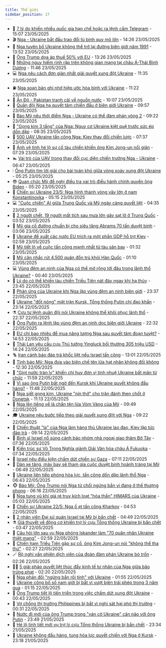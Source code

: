 ```yaml
---
title: Thế giới
sidebar_position: 17
---
```


<!-- dantri-the-gioi:START -->
- 🌋 [7 lý do khiến nhiều quốc gia hạn chế hoặc ra lệnh cấm Telegram](https://dantri.com.vn/the-gioi/7-ly-do-khien-nhieu-quoc-gia-han-che-hoac-ra-lenh-cam-telegram-20250523213910806.htm) - 15:07 23/05/2025
- 🎬 [Nga - Ukraine bắt đầu trao đổi tù binh quy mô lớn](https://dantri.com.vn/the-gioi/nga-ukraine-bat-dau-trao-doi-tu-binh-quy-mo-lon-20250523212327147.htm) - 14:26 23/05/2025
- 🧰 [Nga tuyên bố Ukraine không thể trở lại đường biên giới năm 1991](https://dantri.com.vn/the-gioi/nga-tuyen-bo-ukraine-khong-the-tro-lai-duong-bien-gioi-nam-1991-20250523193853804.htm) - 13:52 23/05/2025
- 🌋 [Ông Trump dọa áp thuế 50% với EU](https://dantri.com.vn/the-gioi/ong-trump-doa-ap-thue-50-voi-eu-20250523195301021.htm) - 13:26 23/05/2025
- 🗽 [Những nguy hiểm rình rập trên không gian mạng tại châu Á-Thái Bình Dương](https://dantri.com.vn/the-gioi/nhung-nguy-hiem-rinh-rap-tren-khong-gian-mang-tai-chau-a-thai-binh-duong-20250523183835795.htm) - 11:46 23/05/2025
- 💻 [Nga nêu cách đơn giản nhất giải quyết xung đột Ukraine](https://dantri.com.vn/the-gioi/nga-neu-cach-don-gian-nhat-giai-quyet-xung-dot-ukraine-20250523182447541.htm) - 11:35 23/05/2025
- ⛽️ [Nga soạn bản ghi nhớ hiệp ước hòa bình với Ukraine](https://dantri.com.vn/the-gioi/nga-soan-ban-ghi-nho-hiep-uoc-hoa-binh-voi-ukraine-20250523175528447.htm) - 11:22 23/05/2025
- 🤩 [Ấn Độ - Pakistan tranh cãi về nguồn nước](https://dantri.com.vn/the-gioi/an-do-pakistan-tranh-cai-ve-nguon-nuoc-20250523125637589.htm) - 10:07 23/05/2025
- 🧐 [Quân đội Nga hạ quyết tâm chiến đấu ở biên giới Ukraine](https://dantri.com.vn/the-gioi/quan-doi-nga-ha-quyet-tam-chien-dau-o-bien-gioi-ukraine-20250523141409152.htm) - 09:57 23/05/2025
- 🎊 [Báo Mỹ nêu thời điểm Nga - Ukraine có thể đàm phán vòng 2](https://dantri.com.vn/the-gioi/bao-my-neu-thoi-diem-nga-ukraine-co-the-dam-phan-vong-2-20250523161903987.htm) - 09:22 23/05/2025
- 📝 [&quot;Gọng kìm 3 tầng&quot; của Nga: Nguy cơ Ukraine kiệt quệ trước sức ép dồn dập](https://dantri.com.vn/the-gioi/gong-kim-3-tang-cua-nga-nguy-co-ukraine-kiet-que-truoc-suc-ep-don-dap-20250523145321385.htm) - 08:35 23/05/2025
- 🤡 [500 UAV Ukraine tấn công Nga: Kiev thay đổi chiến lược](https://dantri.com.vn/the-gioi/500-uav-ukraine-tan-cong-nga-kiev-thay-doi-chien-luoc-20250523135732137.htm) - 07:37 23/05/2025
- 🥷 [Ảnh vệ tinh hé lộ sự cố tàu chiến khiến ông Kim Jong-un nổi giận](https://dantri.com.vn/the-gioi/anh-ve-tinh-he-lo-su-co-tau-chien-khien-ong-kim-jong-un-noi-gian-20250523124229066.htm) - 07:29 23/05/2025
- 🏊 [Vai trò của UAV trong thay đổi cục diện chiến trường Nga - Ukraine](https://dantri.com.vn/the-gioi/vai-tro-cua-uav-trong-thay-doi-cuc-dien-chien-truong-nga-ukraine-20250522160033478.htm) - 06:47 23/05/2025
- 🕯 [Ông Putin tìm lời giải cho bài toán khó giữa vòng xoáy xung đột Ukraine](https://dantri.com.vn/the-gioi/ong-putin-tim-loi-giai-cho-bai-toan-kho-giua-vong-xoay-xung-dot-ukraine-20250523114803850.htm) - 05:25 23/05/2025
- 😎 [Quan chức Mỹ đề nghị điều tra vai trò điều hành chính quyền ông Biden](https://dantri.com.vn/the-gioi/quan-chuc-my-de-nghi-dieu-tra-vai-tro-dieu-hanh-chinh-quyen-ong-biden-20250523120321250.htm) - 05:20 23/05/2025
- 🌈 [Chiến sự Ukraine 23/5: Nga hình thành vòng vây lớn ở nam Konstantinovka](https://dantri.com.vn/the-gioi/chien-su-ukraine-235-nga-hinh-thanh-vong-vay-lon-o-nam-konstantinovka-20250523115348080.htm) - 05:15 23/05/2025
- 💻 [&quot;Cuộc chiến&quot; AI giữa Trung Quốc và Mỹ ngày càng quyết liệt](https://dantri.com.vn/the-gioi/cuoc-chien-ai-giua-trung-quoc-va-my-ngay-cang-quyet-liet-20250523111013183.htm) - 04:35 23/05/2025
- 🤖 [2 người chết, 19 người mất tích sau mưa lớn gây sạt lở ở Trung Quốc](https://dantri.com.vn/the-gioi/2-nguoi-chet-19-nguoi-mat-tich-sau-mua-lon-gay-sat-lo-o-trung-quoc-20250523105128573.htm) - 03:52 23/05/2025
- 🦏 [Mỹ gia cố đường chuẩn bị cho siêu tăng Abrams 70 tấn duyệt binh](https://dantri.com.vn/the-gioi/my-gia-co-duong-chuan-bi-cho-sieu-tang-abrams-70-tan-duyet-binh-20250523093430032.htm) - 03:06 23/05/2025
- 🌁 [Ukraine đề xuất các nước EU trích ra một phần GDP hỗ trợ Kiev](https://dantri.com.vn/the-gioi/ukraine-de-xuat-cac-nuoc-eu-trich-ra-mot-phan-gdp-ho-tro-kiev-20250523092807378.htm) - 02:59 23/05/2025
- 🐘 [Mỹ tiết lộ về cuộc tấn công mạnh nhất từ tàu sân bay](https://dantri.com.vn/the-gioi/my-tiet-lo-ve-cuoc-tan-cong-manh-nhat-tu-tau-san-bay-20250523082012865.htm) - 01:32 23/05/2025
- 🥷 [Mỹ cân nhắc rút 4.500 quân đồn trú khỏi Hàn Quốc](https://dantri.com.vn/the-gioi/my-can-nhac-rut-4500-quan-don-tru-khoi-han-quoc-20250523075815474.htm) - 01:10 23/05/2025
- 💻 [Vùng đệm an ninh của Nga có thể mở rộng tới đâu trong lãnh thổ Ukraine?](https://dantri.com.vn/the-gioi/vung-dem-an-ninh-cua-nga-co-the-mo-rong-toi-dau-trong-lanh-tho-ukraine-20250523072324889.htm) - 00:40 23/05/2025
- 🎡 [Lý do có thể khiến tàu chiến Triều Tiên nát đáy ngay khi hạ thủy](https://dantri.com.vn/the-gioi/ly-do-co-the-khien-tau-chien-trieu-tien-nat-day-ngay-khi-ha-thuy-20250523062911759.htm) - 23:45 22/05/2025
- 🧰 [Phản ứng của Ukraine khi Nga lập vùng đệm an ninh biên giới](https://dantri.com.vn/the-gioi/phan-ung-cua-ukraine-khi-nga-lap-vung-dem-an-ninh-bien-gioi-20250523063337414.htm) - 23:37 22/05/2025
- 🥸 [Ukraine &quot;đốt nóng&quot; mặt trận Kursk, Tổng thống Putin chỉ đạo khẩn](https://dantri.com.vn/the-gioi/ukraine-dot-nong-mat-tran-kursk-tong-thong-putin-chi-dao-khan-20250523055009473.htm) - 23:14 22/05/2025
- ⚗️ [Cựu tư lệnh quân đội nói Ukraine không thể khôi phục lãnh thổ](https://dantri.com.vn/the-gioi/cuu-tu-lenh-quan-doi-noi-ukraine-khong-the-khoi-phuc-lanh-tho-20250523051743885.htm) - 22:37 22/05/2025
- 🌮 [Ông Putin ra lệnh lập vùng đệm an ninh dọc biên giới Ukraine](https://dantri.com.vn/the-gioi/ong-putin-ra-lenh-lap-vung-dem-an-ninh-doc-bien-gioi-ukraine-20250523044301467.htm) - 22:32 22/05/2025
- 🎃 [EU chi bao nhiêu để mua năng lượng Nga sau quyết tâm đoạn tuyệt?](https://dantri.com.vn/the-gioi/eu-chi-bao-nhieu-de-mua-nang-luong-nga-sau-quyet-tam-doan-tuyet-20250522214713811.htm) - 14:53 22/05/2025
- 💫 [Thái Lan yêu cầu cựu Thủ tướng Yingluck bồi thường 305 triệu USD](https://dantri.com.vn/the-gioi/thai-lan-yeu-cau-cuu-thu-tuong-yingluck-boi-thuong-305-trieu-usd-20250522211800545.htm) - 14:24 22/05/2025
- 🪜 [Iran cảnh báo đáp trả khốc liệt nếu Israel tấn công](https://dantri.com.vn/the-gioi/iran-canh-bao-dap-tra-khoc-liet-neu-israel-tan-cong-20250522195716053.htm) - 13:01 22/05/2025
- 🌋 [Tình báo Mỹ: Nga đưa vào biên chế tên lửa hạt nhân không đối không](https://dantri.com.vn/the-gioi/tinh-bao-my-nga-dua-vao-bien-che-ten-lua-hat-nhan-khong-doi-khong-20250522182249938.htm) - 12:30 22/05/2025
- 🦏 [&quot;Giọt nước tràn ly&quot; khiến chỉ huy đơn vị tinh nhuệ Ukraine bất mãn từ chức](https://dantri.com.vn/the-gioi/giot-nuoc-tran-ly-khien-chi-huy-don-vi-tinh-nhue-ukraine-bat-man-tu-chuc-20250522172253590.htm) - 11:59 22/05/2025
- 👀 [Vì sao ông Putin bất ngờ đến Kursk khi Ukraine quyết không đầu hàng?](https://dantri.com.vn/the-gioi/vi-sao-ong-putin-bat-ngo-den-kursk-khi-ukraine-quyet-khong-dau-hang-20250522171720232.htm) - 11:48 22/05/2025
- 🧰 [Nga siết gọng kìm, Ukraine &quot;nín thở&quot; cho trận đánh then chốt ở Donetsk](https://dantri.com.vn/the-gioi/nga-siet-gong-kim-ukraine-nin-tho-cho-tran-danh-then-chot-o-donetsk-20250522165101408.htm) - 11:13 22/05/2025
- 🚀 [Nga lên tiếng về lá chắn tên lửa Vòm Vàng của Mỹ](https://dantri.com.vn/the-gioi/nga-len-tieng-ve-la-chan-ten-lua-vom-vang-cua-my-20250521194957464.htm) - 09:49 22/05/2025
- 🎓 [Ukraine nêu bước tiếp theo giải quyết xung đột với Nga](https://dantri.com.vn/the-gioi/ukraine-neu-buoc-tiep-theo-giai-quyet-xung-dot-voi-nga-20250522154416628.htm) - 09:22 22/05/2025
- 🥸 [Chiến thuật &quot;lạ&quot; của Nga làm hàng thủ Ukraine lao đao, Kiev lập tức đáp trả](https://dantri.com.vn/the-gioi/chien-thuat-la-cua-nga-lam-hang-thu-ukraine-lao-dao-kiev-lap-tuc-dap-tra-20250522155420312.htm) - 09:14 22/05/2025
- 🦅 [Binh sĩ Israel nổ súng cảnh báo nhóm nhà ngoại giao thăm Bờ Tây](https://dantri.com.vn/the-gioi/binh-si-israel-no-sung-canh-bao-nhom-nha-ngoai-giao-tham-bo-tay-20250522141236393.htm) - 07:36 22/05/2025
- 🤭 [Kiến trúc sư Võ Trọng Nghĩa giành Giải Văn hóa châu Á Fukuoka](https://dantri.com.vn/the-gioi/kien-truc-su-vo-trong-nghia-gianh-giai-van-hoa-chau-a-fukuoka-20250522141342061.htm) - 07:34 22/05/2025
- 🤖 [Israel nêu điều kiện chấm dứt chiến sự Gaza](https://dantri.com.vn/the-gioi/israel-neu-dieu-kien-cham-dut-chien-su-gaza-20250522140357445.htm) - 07:11 22/05/2025
- 🐲 [Dàn xe tăng, máy bay sẽ tham gia cuộc duyệt binh hoành tráng tại Mỹ](https://dantri.com.vn/the-gioi/dan-xe-tang-may-bay-se-tham-gia-cuoc-duyet-binh-hoanh-trang-tai-my-20250522105027756.htm) - 06:49 22/05/2025
- 🫣 [Ukraine liên tiếp phóng hỏa lực, tấn công dồn dập lãnh thổ Nga](https://dantri.com.vn/the-gioi/ukraine-lien-tiep-phong-hoa-luc-tan-cong-don-dap-lanh-tho-nga-20250522133618101.htm) - 06:43 22/05/2025
- 🐵 [Báo Mỹ: Ông Trump nói Nga từ chối ngừng bắn vì đang ở thế thượng phong](https://dantri.com.vn/the-gioi/bao-my-ong-trump-noi-nga-tu-choi-ngung-ban-vi-dang-o-the-thuong-phong-20250522131211678.htm) - 06:16 22/05/2025
- 🫶 [Nga tung vũ khí giá rẻ truy kích loạt &quot;hỏa thần&quot; HIMARS của Ukraine](https://dantri.com.vn/the-gioi/nga-tung-vu-khi-gia-re-truy-kich-loat-hoa-than-himars-cua-ukraine-20250522115336447.htm) - 05:03 22/05/2025
- 💃 [Chiến sự Ukraine 22/5: Nga ồ ạt tấn công Kharkov](https://dantri.com.vn/the-gioi/chien-su-ukraine-225-nga-o-at-tan-cong-kharkov-20250522112740789.htm) - 04:53 22/05/2025
- 💫 [2 nhân viên Đại sứ quán Israel tại Mỹ bị bắn chết](https://dantri.com.vn/the-gioi/2-nhan-vien-dai-su-quan-israel-tai-my-bi-ban-chet-20250522114420526.htm) - 04:49 22/05/2025
- ⚗️ [Giả thuyết về động cơ khiến trợ lý cựu Tổng thống Ukraine bị bắn chết](https://dantri.com.vn/the-gioi/gia-thuyet-ve-dong-co-khien-tro-ly-cuu-tong-thong-ukraine-bi-ban-chet-20250522102359135.htm) - 03:47 22/05/2025
- 🥷 [Câu hỏi lớn sau vụ Nga phóng Iskander làm &quot;70 quân nhân Ukraine thiệt mạng&quot;](https://dantri.com.vn/the-gioi/cau-hoi-lon-sau-vu-nga-phong-iskander-lam-70-quan-nhan-ukraine-thiet-mang-20250522093655770.htm) - 02:59 22/05/2025
- 🥸 [Chiến hạm Triều Tiên gặp sự cố, ông Kim Jong-un nói &quot;không thể tha thứ&quot;](https://dantri.com.vn/the-gioi/chien-ham-trieu-tien-gap-su-co-ong-kim-jong-un-noi-khong-the-tha-thu-20250522092059759.htm) - 02:27 22/05/2025
- 🪄 [Rộ nghi vấn phiên dịch viên của đoàn đàm phán Ukraine bỏ trốn](https://dantri.com.vn/the-gioi/ro-nghi-van-phien-dich-vien-cua-doan-dam-phan-ukraine-bo-tron-20250522092539240.htm) - 02:26 22/05/2025
- 🧑‍💻 [5 giải pháp quyết liệt thúc đẩy kinh tế tư nhân của Nga giữa bão trừng phạt](https://dantri.com.vn/the-gioi/5-giai-phap-quyet-liet-thuc-day-kinh-te-tu-nhan-cua-nga-giua-bao-trung-phat-20250522091506280.htm) - 02:20 22/05/2025
- 🤭 [Nga phản đối &quot;ngừng bắn rồi tính&quot; với Ukraine](https://dantri.com.vn/the-gioi/nga-phan-doi-ngung-ban-roi-tinh-voi-ukraine-20250522084902171.htm) - 01:55 22/05/2025
- 🗽 [Ukraine công bố số nam giới bị bắt vì vượt biên trái phép trong 3 năm qua](https://dantri.com.vn/the-gioi/ukraine-cong-bo-so-nam-gioi-bi-bat-vi-vuot-bien-trai-phep-trong-3-nam-qua-20250522080908565.htm) - 01:15 22/05/2025
- 🤖 [Ông Trump tiết lộ tiến triển trong việc chấm dứt xung đột Ukraine](https://dantri.com.vn/the-gioi/ong-trump-tiet-lo-tien-trien-trong-viec-cham-dut-xung-dot-ukraine-20250522065505836.htm) - 00:43 22/05/2025
- 🌈 [Vợ chồng thị trưởng Philippines bị bắt vì nghi sát hại phó thị trưởng](https://dantri.com.vn/the-gioi/vo-chong-thi-truong-philippines-bi-bat-vi-nghi-sat-hai-pho-thi-truong-20250522072013340.htm) - 00:31 22/05/2025
- 🤩 [Nước đi mới của ông Trump trong &quot;ván cờ Ukraine&quot; cân não với ông Putin](https://dantri.com.vn/the-gioi/nuoc-di-moi-cua-ong-trump-trong-van-co-ukraine-can-nao-voi-ong-putin-20250521165516608.htm) - 23:49 21/05/2025
- 🤗 [Hé lộ tình tiết mới vụ trợ lý cựu Tổng thống Ukraine bị bắn chết](https://dantri.com.vn/the-gioi/he-lo-tinh-tiet-moi-vu-tro-ly-cuu-tong-thong-ukraine-bi-ban-chet-20250522062825549.htm) - 23:34 21/05/2025
- 🙉 [Ukraine không đầu hàng, tung hỏa lực quyết chiến với Nga ở Kursk](https://dantri.com.vn/the-gioi/ukraine-khong-dau-hang-tung-hoa-luc-quyet-chien-voi-nga-o-kursk-20250522060254605.htm) - 23:18 21/05/2025<!-- dantri-the-gioi:END -->
